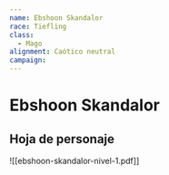 ```yaml
---
name: Ebshoon Skandalor
race: Tiefling
class:
  - Mago
alignment: Caótico neutral
campaign:
---
```

# Ebshoon Skandalor

## Hoja de personaje

![[ebshoon-skandalor-nivel-1.pdf]]